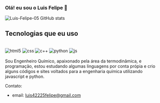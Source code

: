 
### Olá! eu sou o Luis Felipe 📙

![Luis-Felipe-05 GitHub stats](https://github-readme-stats.vercel.app/api?username=Luis-Felipe-05&show_icons=true&theme=dracula)

## Tecnologias que eu uso

<div style = "display: inline_block"><br/>
    <img align = "center" alt = "html5" src = "https://img.shields.io/badge/HTML5-E34F26?style=for-the-badge&logo=html5&logoColor=white">
    <img align = "center" alt = "css" src = "https://img.shields.io/badge/CSS3-1572B6?style=for-the-badge&logo=css3&logoColor=white">
    <img align = "center" alt = "c++" src = "https://img.shields.io/badge/C%2B%2B-00599C?style=for-the-badge&logo=c%2B%2B&logoColor=white">
    <img align = "center" alt = "python" src = "https://img.shields.io/badge/Python-14354C?style=for-the-badge&logo=python&logoColor=white">
    <img align = "center" alt = "js" src = "https://img.shields.io/badge/JavaScript-F7DF1E?style=for-the-badge&logo=javascript&logoColor=black">

</div>
<br/>
Sou Engenheiro Químico, apaixonado pela área da termodinâmica, e programação, estou estudando algumas linguagens por conta própia e crio alguns códigos e sites voltados para a engenharia química utilizando javascript e python.
<br/>

Contato:
- email: luis42225felipe@gmail.com
